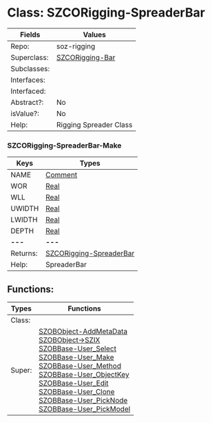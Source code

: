 
# Class:	SZCORigging-SpreaderBar

| Fields | Values |
| --------- | --------- |
| Repo: | soz-rigging |
| Superclass: | [SZCORigging-Bar](SZCORigging-Bar.html) |
| Subclasses: |  |
| Interfaces: |  |
| Interfaced: |  |
| Abstract?: | No |
| isValue?: | No |
| Help: | Rigging Spreader Class |

### SZCORigging-SpreaderBar-Make

| Keys | Types |
| --------- | --------- |
| NAME | [Comment](Comment.html) |
| WOR | [Real](Real.html) |
| WLL | [Real](Real.html) |
| UWIDTH | [Real](Real.html) |
| LWIDTH | [Real](Real.html) |
| DEPTH | [Real](Real.html) |
| **---** | **---** |
| Returns: | [SZCORigging-SpreaderBar](SZCORigging-SpreaderBar.html) |
| Help: | SpreaderBar |


## Functions:

| Types | Functions |
| --------- | --------- |
| Class: |  |
| Super: | [SZOBObject-AddMetaData](SZOBObject.html) <br> [SZOBObject->SZIX](SZOBObject.html) <br> [SZOBBase-User_Select](SZOBBase.html) <br> [SZOBBase-User_Make](SZOBBase.html) <br> [SZOBBase-User_Method](SZOBBase.html) <br> [SZOBBase-User_ObjectKey](SZOBBase.html) <br> [SZOBBase-User_Edit](SZOBBase.html) <br> [SZOBBase-User_Clone](SZOBBase.html) <br> [SZOBBase-User_PickNode](SZOBBase.html) <br> [SZOBBase-User_PickModel](SZOBBase.html) |


